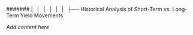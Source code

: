 ####### |   |   |   |   |   |   ├── Historical Analysis of Short-Term vs. Long-Term Yield Movements

*Add content here*
